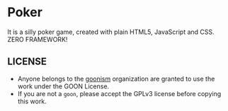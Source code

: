 # Poker

It is a silly poker game, created with plain HTML5, JavaScript and CSS. ZERO FRAMEWORK!

## LICENSE

+ Anyone belongs to the [goonism](https://github.com/goonism) organization are granted to use the work under the GOON License.
+ If you are not a `goon`, please accept the GPLv3 license before copying this work.
